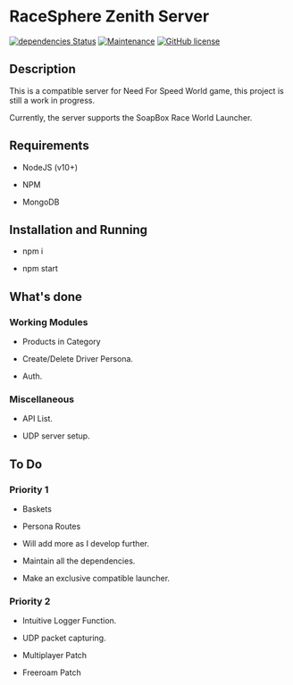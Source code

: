 # RaceSphere Zenith Server

[![dependencies Status](https://david-dm.org/racesphere/rs-zenith/status.svg)](https://david-dm.org/racesphere/rs-zenith)
[![Maintenance](https://img.shields.io/badge/Maintained%3F-yes-green.svg)](https://github.com/aadityachakravarty/sbrw-server/graphs/commit-activity)
[![GitHub license](https://img.shields.io/badge/license-GPL-blue.svg)](https://github.com/aadityachakravarty/sbrw-server/blob/master/LICENSE)

## Description

This is a compatible server for Need For Speed World game, this project is still a work in progress.

Currently, the server supports the SoapBox Race World Launcher.

## Requirements

* NodeJS (v10+)

* NPM

* MongoDB 

## Installation and Running

* npm i

* npm start

## What's done

### Working Modules

* Products in Category 

* Create/Delete Driver Persona.

* Auth.

### Miscellaneous

* API List.

* UDP server setup.

## To Do

### Priority 1

* Baskets

* Persona Routes

* Will add more as I develop further.

* Maintain all the dependencies.

* Make an exclusive compatible launcher.

### Priority 2

* Intuitive Logger Function.

* UDP packet capturing.

* Multiplayer Patch

* Freeroam Patch